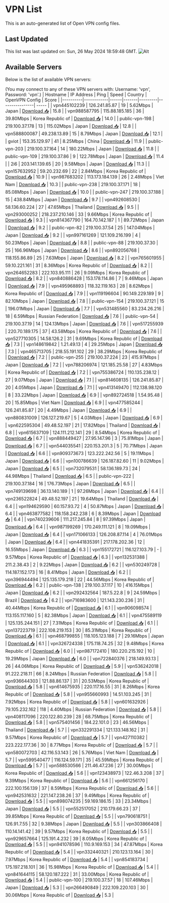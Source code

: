 # VPN List

This is an auto-generated list of Open VPN config files.

## Last Updated

This list was last updated on: Sun, 26 May 2024 18:59:48 GMT.
![Alt](https://repobeats.axiom.co/api/embed/186b98318ef1479477931607c1ad7d823f12451f.svg "Repobeats analytics image")

## Available Servers

Below is the list of available VPN servers:

(You may connect to any of these VPN servers with: Username: 'vpn', Password: 'vpn'.)
| Hostname | IP Address | Ping | Speed | Country | OpenVPN Config | Score |
|----------|------------|------|-------|---------|----------------| ----- |
| vpn445102239 | 126.241.85.87 | 19 | 5.62Mbps | Japan | [Download 📥](./configs/server_0_JP.ovpn) | 15.8 |
| vpn988587795 | 115.88.185.185 | 36 | 39.80Mbps | Korea Republic of | [Download 📥](./configs/server_1_KR.ovpn) | 14.0 |
| public-vpn-198 | 219.100.37.178 | 13 | 115.02Mbps | Japan | [Download 📥](./configs/server_2_JP.ovpn) | 12.8 |
| vpn588800087 | 49.238.13.89 | 15 | 8.79Mbps | Japan | [Download 📥](./configs/server_3_JP.ovpn) | 12.1 |
| gviot | 153.35.129.97 | 41 | 8.25Mbps | China | [Download 📥](./configs/server_4_CN.ovpn) | 11.9 |
| public-vpn-203 | 219.100.37.164 | 14 | 180.22Mbps | Japan | [Download 📥](./configs/server_5_JP.ovpn) | 11.8 |
| public-vpn-109 | 219.100.37.86 | 9 | 122.78Mbps | Japan | [Download 📥](./configs/server_6_JP.ovpn) | 11.4 |
| 2i6 | 203.141.139.65 | 20 | 9.58Mbps | Japan | [Download 📥](./configs/server_7_JP.ovpn) | 11.3 |
| vpn157632952 | 59.20.232.69 | 22 | 2.84Mbps | Korea Republic of | [Download 📥](./configs/server_8_KR.ovpn) | 10.9 |
| vpn987683202 | 113.173.184.139 | 26 | 2.48Mbps | Viet Nam | [Download 📥](./configs/server_9_VN.ovpn) | 10.3 |
| public-vpn-238 | 219.100.37.171 | 18 | 85.08Mbps | Japan | [Download 📥](./configs/server_10_JP.ovpn) | 10.0 |
| public-vpn-247 | 219.100.37.188 | 15 | 438.84Mbps | Japan | [Download 📥](./configs/server_11_JP.ovpn) | 9.7 |
| vpn492608530 | 58.136.60.224 | 27 | 47.65Mbps | Thailand | [Download 📥](./configs/server_12_TH.ovpn) | 9.5 |
| vpn293000252 | 218.237.210.146 | 33 | 9.66Mbps | Korea Republic of | [Download 📥](./configs/server_13_KR.ovpn) | 9.3 |
| vpn814367790 | 164.70.142.187 | 1 | 89.72Mbps | Japan | [Download 📥](./configs/server_14_JP.ovpn) | 9.2 |
| public-vpn-82 | 219.100.37.54 | 25 | 147.04Mbps | Japan | [Download 📥](./configs/server_15_JP.ovpn) | 9.2 |
| vpn997161269 | 121.109.216.199 | 4 | 50.23Mbps | Japan | [Download 📥](./configs/server_16_JP.ovpn) | 8.8 |
| public-vpn-88 | 219.100.37.30 | 25 | 166.96Mbps | Japan | [Download 📥](./configs/server_17_JP.ovpn) | 8.6 |
| vpn892056768 | 118.155.86.89 | 25 | 7.63Mbps | Japan | [Download 📥](./configs/server_18_JP.ovpn) | 8.2 |
| vpn765601955 | 59.10.221.161 | 31 | 8.36Mbps | Korea Republic of | [Download 📥](./configs/server_19_KR.ovpn) | 8.2 |
| vpn264652283 | 222.103.95.111 | 26 | 9.09Mbps | Korea Republic of | [Download 📥](./configs/server_20_KR.ovpn) | 8.2 |
| vpn840886428 | 153.178.114.86 | 7 | 9.46Mbps | Japan | [Download 📥](./configs/server_21_JP.ovpn) | 7.9 |
| vpn495968893 | 118.32.119.163 | 28 | 8.62Mbps | Korea Republic of | [Download 📥](./configs/server_22_KR.ovpn) | 7.9 |
| vpn119196604 | 90.149.229.189 | 9 | 82.10Mbps | Japan | [Download 📥](./configs/server_23_JP.ovpn) | 7.8 |
| public-vpn-154 | 219.100.37.121 | 15 | 196.01Mbps | Japan | [Download 📥](./configs/server_24_JP.ovpn) | 7.7 |
| vpn531485560 | 83.234.26.216 | 18 | 6.59Mbps | Russian Federation | [Download 📥](./configs/server_25_RU.ovpn) | 7.6 |
| public-vpn-54 | 219.100.37.19 | 14 | 124.13Mbps | Japan | [Download 📥](./configs/server_26_JP.ovpn) | 7.6 |
| vpn517255939 | 220.70.189.175 | 37 | 43.58Mbps | Korea Republic of | [Download 📥](./configs/server_27_KR.ovpn) | 7.6 |
| vpn527710305 | 14.58.126.2 | 31 | 9.69Mbps | Korea Republic of | [Download 📥](./configs/server_28_KR.ovpn) | 7.3 |
| vpn148619842 | 1.21.49.13 | 4 | 29.25Mbps | Japan | [Download 📥](./configs/server_29_JP.ovpn) | 7.3 |
| vpn465713705 | 218.55.191.102 | 29 | 38.29Mbps | Korea Republic of | [Download 📥](./configs/server_30_KR.ovpn) | 7.2 |
| public-vpn-255 | 219.100.37.224 | 23 | 415.97Mbps | Japan | [Download 📥](./configs/server_31_JP.ovpn) | 7.2 |
| vpn788206974 | 121.185.25.58 | 27 | 4.83Mbps | Korea Republic of | [Download 📥](./configs/server_32_KR.ovpn) | 7.2 |
| vpn755386724 | 110.135.238.12 | 27 | 9.07Mbps | Japan | [Download 📥](./configs/server_33_JP.ovpn) | 7.1 |
| vpn814608135 | 126.241.85.87 | 20 | 4.05Mbps | Japan | [Download 📥](./configs/server_34_JP.ovpn) | 7.1 |
| vpn413149470 | 112.138.98.120 | 8 | 33.22Mbps | Japan | [Download 📥](./configs/server_35_JP.ovpn) | 6.9 |
| vpn892724518 | 1.54.95.48 | 20 | 15.85Mbps | Viet Nam | [Download 📥](./configs/server_36_VN.ovpn) | 6.9 |
| vpn477585244 | 126.241.85.87 | 20 | 4.49Mbps | Japan | [Download 📥](./configs/server_37_JP.ovpn) | 6.9 |
| vpn880831009 | 126.127.219.67 | 5 | 4.03Mbps | Japan | [Download 📥](./configs/server_38_JP.ovpn) | 6.9 |
| vpn622595304 | 49.48.52.197 | 21 | 17.82Mbps | Thailand | [Download 📥](./configs/server_39_TH.ovpn) | 6.8 |
| vpn615637109 | 124.111.212.141 | 29 | 8.54Mbps | Korea Republic of | [Download 📥](./configs/server_40_KR.ovpn) | 6.7 |
| vpn888449427 | 27.95.147.96 | 3 | 75.81Mbps | Japan | [Download 📥](./configs/server_41_JP.ovpn) | 6.7 |
| vpn544035541 | 220.153.201.3 | 5 | 70.71Mbps | Japan | [Download 📥](./configs/server_42_JP.ovpn) | 6.6 |
| vpn909373673 | 123.222.242.56 | 5 | 19.11Mbps | Japan | [Download 📥](./configs/server_43_JP.ovpn) | 6.6 |
| vpn100786639 | 126.187.82.60 | 11 | 9.02Mbps | Japan | [Download 📥](./configs/server_44_JP.ovpn) | 6.5 |
| vpn732079531 | 58.136.189.73 | 24 | 44.98Mbps | Thailand | [Download 📥](./configs/server_45_TH.ovpn) | 6.5 |
| public-vpn-222 | 219.100.37.184 | 16 | 176.73Mbps | Japan | [Download 📥](./configs/server_46_JP.ovpn) | 6.5 |
| vpn749139698 | 36.13.140.189 | 1 | 97.26Mbps | Japan | [Download 📥](./configs/server_47_JP.ovpn) | 6.4 |
| vpn236522824 | 49.48.52.197 | 21 | 19.64Mbps | Thailand | [Download 📥](./configs/server_48_TH.ovpn) | 6.4 |
| vpn194629590 | 60.157.93.72 | 4 | 50.87Mbps | Japan | [Download 📥](./configs/server_49_JP.ovpn) | 6.4 |
| vpn463877582 | 118.158.242.238 | 6 | 8.39Mbps | Japan | [Download 📥](./configs/server_50_JP.ovpn) | 6.4 |
| vpn740239606 | 111.217.245.84 | 8 | 97.39Mbps | Japan | [Download 📥](./configs/server_51_JP.ovpn) | 6.4 |
| vpn987199269 | 170.249.111.121 | 8 | 19.09Mbps | Japan | [Download 📥](./configs/server_52_JP.ovpn) | 6.4 |
| vpn171066133 | 126.208.87.114 | 4 | 76.01Mbps | Japan | [Download 📥](./configs/server_53_JP.ovpn) | 6.4 |
| vpn441835391 | 217.178.202.36 | 12 | 16.55Mbps | Japan | [Download 📥](./configs/server_54_JP.ovpn) | 6.3 |
| vpn155172721 | 116.127.103.79 | - | 9.57Mbps | Korea Republic of | [Download 📥](./configs/server_55_KR.ovpn) | 6.3 |
| vpn132531388 | 211.2.38.43 | 2 | 9.22Mbps | Japan | [Download 📥](./configs/server_56_JP.ovpn) | 6.2 |
| vpn530249728 | 114.187.152.173 | 16 | 8.41Mbps | Japan | [Download 📥](./configs/server_57_JP.ovpn) | 6.2 |
| vpn396944494 | 125.135.179.218 | 22 | 44.56Mbps | Korea Republic of | [Download 📥](./configs/server_58_KR.ovpn) | 6.2 |
| public-vpn-138 | 219.100.37.117 | 10 | 416.15Mbps | Japan | [Download 📥](./configs/server_59_JP.ovpn) | 6.2 |
| vpn292432564 | 187.5.22.8 | 9 | 24.59Mbps | Brazil | [Download 📥](./configs/server_60_BR.ovpn) | 6.2 |
| vpn716983600 | 121.143.230.236 | 31 | 40.44Mbps | Korea Republic of | [Download 📥](./configs/server_61_KR.ovpn) | 6.1 |
| vpn906098574 | 113.155.117.160 | 5 | 82.38Mbps | Japan | [Download 📥](./configs/server_62_JP.ovpn) | 6.1 |
| vpn475589119 | 125.135.244.151 | 27 | 7.31Mbps | Korea Republic of | [Download 📥](./configs/server_63_KR.ovpn) | 6.1 |
| vpn137223719 | 222.108.219.153 | 30 | 85.31Mbps | Korea Republic of | [Download 📥](./configs/server_64_KR.ovpn) | 6.1 |
| vpn468799855 | 118.105.123.188 | 7 | 29.16Mbps | Japan | [Download 📥](./configs/server_65_JP.ovpn) | 6.1 |
| vpn326724338 | 175.118.74.25 | 32 | 9.48Mbps | Korea Republic of | [Download 📥](./configs/server_66_KR.ovpn) | 6.0 |
| vpn987172410 | 180.220.215.192 | 10 | 19.29Mbps | Japan | [Download 📥](./configs/server_67_JP.ovpn) | 6.0 |
| vpn722840376 | 218.149.93.13 | 26 | 44.06Mbps | Korea Republic of | [Download 📥](./configs/server_68_KR.ovpn) | 5.9 |
| vpn536242018 | 91.222.218.11 | 66 | 8.24Mbps | Russian Federation | [Download 📥](./configs/server_69_RU.ovpn) | 5.8 |
| vpn936644303 | 121.88.86.137 | 31 | 20.53Mbps | Korea Republic of | [Download 📥](./configs/server_70_KR.ovpn) | 5.8 |
| vpn614675935 | 220.117.16.55 | 31 | 8.26Mbps | Korea Republic of | [Download 📥](./configs/server_71_KR.ovpn) | 5.8 |
| vpn955660993 | 14.51.103.245 | 31 | 7.92Mbps | Korea Republic of | [Download 📥](./configs/server_72_KR.ovpn) | 5.8 |
| vpn601632926 | 79.105.232.162 | 118 | 4.40Mbps | Russian Federation | [Download 📥](./configs/server_73_RU.ovpn) | 5.8 |
| vpn408117096 | 220.122.80.239 | 28 | 68.75Mbps | Korea Republic of | [Download 📥](./configs/server_74_KR.ovpn) | 5.8 |
| vpn575401456 | 184.22.101.0 | 23 | 46.56Mbps | Thailand | [Download 📥](./configs/server_75_TH.ovpn) | 5.7 |
| vpn332291334 | 121.133.148.162 | 31 | 9.57Mbps | Korea Republic of | [Download 📥](./configs/server_76_KR.ovpn) | 5.7 |
| vpn427110382 | 223.222.177.36 | 30 | 8.77Mbps | Korea Republic of | [Download 📥](./configs/server_77_KR.ovpn) | 5.7 |
| vpn580072703 | 42.116.53.143 | 26 | 5.76Mbps | Viet Nam | [Download 📥](./configs/server_78_VN.ovpn) | 5.7 |
| vpn599540477 | 116.124.59.171 | 35 | 45.59Mbps | Korea Republic of | [Download 📥](./configs/server_79_KR.ovpn) | 5.7 |
| vpn588530566 | 211.46.47.236 | 27 | 30.00Mbps | Korea Republic of | [Download 📥](./configs/server_80_KR.ovpn) | 5.6 |
| vpn123438973 | 122.46.3.208 | 37 | 9.39Mbps | Korea Republic of | [Download 📥](./configs/server_81_KR.ovpn) | 5.6 |
| vpn661256170 | 222.100.156.139 | 37 | 8.59Mbps | Korea Republic of | [Download 📥](./configs/server_82_KR.ovpn) | 5.6 |
| vpn942531632 | 221.147.238.26 | 37 | 9.49Mbps | Korea Republic of | [Download 📥](./configs/server_83_KR.ovpn) | 5.5 |
| vpn898074235 | 59.169.186.15 | 33 | 23.34Mbps | Japan | [Download 📥](./configs/server_84_JP.ovpn) | 5.5 |
| vpn552517052 | 210.179.66.23 | 37 | 39.85Mbps | Korea Republic of | [Download 📥](./configs/server_85_KR.ovpn) | 5.5 |
| vpn790618751 | 126.91.7.55 | 32 | 9.38Mbps | Japan | [Download 📥](./configs/server_86_JP.ovpn) | 5.5 |
| vpn303866408 | 110.14.141.42 | 39 | 9.57Mbps | Korea Republic of | [Download 📥](./configs/server_87_KR.ovpn) | 5.5 |
| vpn929657664 | 125.191.4.232 | 39 | 8.05Mbps | Korea Republic of | [Download 📥](./configs/server_88_KR.ovpn) | 5.5 |
| vpn941078596 | 110.9.169.153 | 34 | 47.87Mbps | Korea Republic of | [Download 📥](./configs/server_89_KR.ovpn) | 5.4 |
| vpn332440321 | 210.123.13.164 | 30 | 7.97Mbps | Korea Republic of | [Download 📥](./configs/server_90_KR.ovpn) | 5.4 |
| vpn854183734 | 175.197.218.101 | 36 | 15.98Mbps | Korea Republic of | [Download 📥](./configs/server_91_KR.ovpn) | 5.4 |
| vpn841644115 | 58.120.187.222 | 31 | 33.00Mbps | Korea Republic of | [Download 📥](./configs/server_92_KR.ovpn) | 5.4 |
| public-vpn-100 | 219.100.37.57 | 18 | 107.46Mbps | Japan | [Download 📥](./configs/server_93_JP.ovpn) | 5.3 |
| vpn266490849 | 222.109.220.103 | 30 | 30.06Mbps | Korea Republic of | [Download 📥](./configs/server_94_KR.ovpn) | 5.3 |

